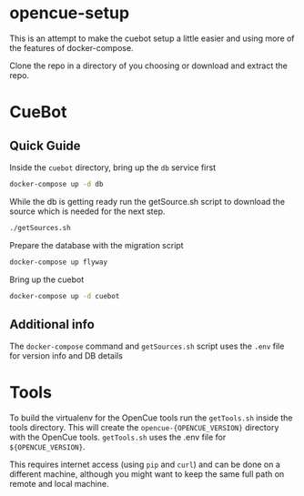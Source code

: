 # opencue-setup

This is an attempt to make the cuebot setup a little easier and using more of the features of docker-compose.

Clone the repo in a directory of you choosing or download and extract the repo.

# CueBot #

## Quick Guide ##

Inside the `cuebot` directory, bring up the `db` service first
```bash
docker-compose up -d db
```

While the db is getting ready run the getSource.sh script to download the source which is needed for the next step.
```bash
./getSources.sh
```

Prepare the database with the migration script
```bash
docker-compose up flyway
```

Bring up the cuebot
```bash
docker-compose up -d cuebot
```

## Additional info ##

The `docker-compose` command and `getSources.sh` script uses the `.env` file for version info and DB details


# Tools #

To build the virtualenv for the OpenCue tools run the `getTools.sh` inside the tools directory. This will create the `opencue-{OPENCUE_VERSION}` directory with the OpenCue tools. `getTools.sh` uses the .env file for `${OPENCUE_VERSION}`.

This requires internet access (using `pip` and `curl`) and can be done on a different machine, although you might want to keep the same full path on remote and local machine.

